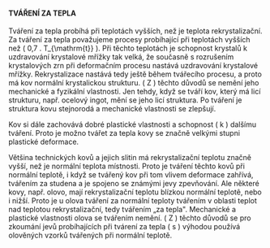 #### TVÁŘENÍ ZA TEPLA

Tváření za tepla probíhá při teplotách vyšších, než je teplota rekrystalizační. Za tváření za tepla považujeme procesy probíhající při teplotách vyšších než ( 0,7 . T\_{\mathrm{t\}} ). Při těchto teplotách je schopnost krystalů k uzdravování krystalové mřížky tak velká, že současně s rozrušením krystalových zrn při deformačním procesu nastává uzdravování krystalové mřížky. Rekrystalizace nastává tedy ještě během tvářecího procesu, a proto má kov normální krystalickou strukturu. ( Z ) těchto důvodů se nemění jeho mechanické a fyzikální vlastnosti. Jen tehdy, když se tváří kov, který má licí strukturu, např. ocelový ingot, mění se jeho licí struktura. Po tváření je struktura kovu stejnorodá a mechanické vlastnosti se zlepšují.

Kov si dále zachovává dobré plastické vlastnosti a schopnost ( k ) dalšímu tváření. Proto je možno tvářet za tepla kovy se značně velkými stupni plastické deformace.

Většina technických kovů a jejich slitin má rekrystalizační teplotu značně vyšší, než je normální teplota místnosti. Proto je tváření těchto kovů při normální teplotě, i když se tvářený kov při tom vlivem deformace zahřívá, tvářením za studena a je spojeno se známými jevy zpevňování. Ale některé kovy, např. olovo, mají rekrystalizační teplotu blízkou normální teplotê, nebo i nižší. Proto je u olova tváření za normální teploty tvářením v oblasti teplot nad teplotou rekrystalizační, tedy tvářením „za tepla". Mechanické a plastické vlastnosti olova se tvářením nemění. ( Z ) těchto důvodů se pro zkoumání jevů probíhajících při tvárení za tepla ( s ) výhodou používá olověných vzorků tvářených při normální teplotě.